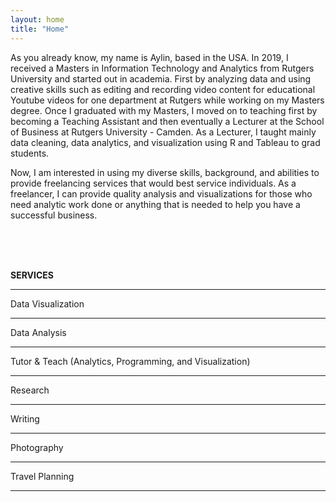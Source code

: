 ```yaml
---
layout: home
title: "Home"
---
```


As you already know, my name is Aylin, based in the USA. In 2019, I received a Masters in Information Technology and Analytics from Rutgers University and started out in academia. First by analyzing data and using creative skills such as editing and recording video content for educational Youtube videos for one department at Rutgers while working on my Masters degree. Once I graduated with my Masters, I moved on to teaching first by becoming a Teaching Assistant and then eventually a Lecturer at the School of Business at Rutgers University - Camden. As a Lecturer, I taught mainly data cleaning, data analytics, and visualization using R and Tableau to grad students.  

Now, I am interested in using my diverse skills, background, and abilities to provide freelancing services that would best service individuals. As a freelancer, I can provide quality analysis and visualizations for those who need analytic work done or anything that is needed to help you have a successful business. 

<br>
<br>
<br>


**SERVICES**                                                            

---

Data Visualization

--- 

Data Analysis

--- 

Tutor & Teach (Analytics, Programming, and Visualization)

--- 

Research

--- 

Writing

--- 

Photography

--- 

Travel Planning

--- 


